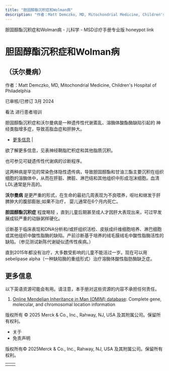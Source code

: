 ```yaml
---
title: "胆固醇酯沉积症和Wolman病"
description: "作者：Matt Demczko, MD, Mitochondrial Medicine, Children's Hospital of Philadelphia"
---
```


﻿胆固醇酯沉积症和Wolman病 - 儿科学 - MSD诊疗手册专业版 honeypot link

# 胆固醇酯沉积症和Wolman病

## （沃尔曼病）

作者：Matt Demczko, MD, Mitochondrial Medicine, Children's Hospital of Philadelphia

已审核/已修订 3月 2024

看法 进行患者培训

胆固醇酯沉积症和沃尔曼病是一种遗传性代谢紊乱、溶酶体酸酯酶缺陷引起的 神经类脂增多症，导致高脂血症和肝肿大。

- [更多信息](#更多信息_v59174625_zh) \|

欲了解更多信息，见表神经鞘脂贮积症和其他脂质沉积。

也可参见可疑遗传性代谢病的诊断程序。

这两种病是罕见的常染色体隐性遗传病，导致胆固醇酯和甘油三酯主要沉积在组织细胞的溶酶体中，从而在肝脏、脾脏、淋巴结和其他组织中形成泡沫细胞。血清LDL通常是升高的。

**沃尔曼病** 是更严重的形式，在生命的最初几周表现为不良喂养，呕吐和继发于肝脾肿大的腹部膨胀;如果不治疗， 婴儿通常在6个月内死亡。

**胆固醇酯沉积症** 程度略轻 ，直到儿童后期甚至成人才因肝大表现出来，可过早发展成较严重的动脉粥样硬化。

诊断基于临床表现和DNA分析和/或肝组织活检、皮肤成纤维细胞培养、淋巴细胞或其他组织中酸性脂酶的缺陷。产前诊断基于培养的绒毛膜绒毛中酸性脂酶活性的缺陷。（参见测试新陈代谢疑似遗传性疾病。）

直到2015年都没有治疗，大多数受影响的儿童不能活过一岁。现在可以用sebelipase alpha（一种缺陷酶的重组形式）治疗溶酶体酸性脂肪酶缺乏症。

## 更多信息

以下英语资源可能会有用。请注意，本手册对这些资源的内容不承担任何责任。

1. [Online Mendelian Inheritance in Man (OMIM) database](https://www.omim.org/): Complete gene, molecular, and chromosomal location information




版权所有 © 2025
Merck & Co., Inc., Rahway, NJ, USA 及其附属公司。保留所有权利。

- 关于
- 免责声明

版权所有© 2025Merck & Co., Inc., Rahway, NJ, USA 及其附属公司。保留所有权利。

|     |     |
| --- | --- |
|  |  |